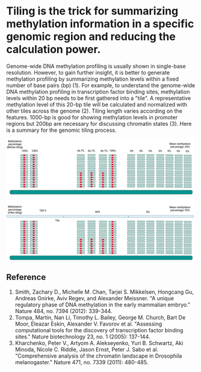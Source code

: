 # Tiling is the trick for summarizing methylation information in a specific genomic region and reducing the calculation power.

Genome-wide DNA methylation profiling is usually shown in single-base resolution. However, to gain further  insight, it is better to generate methylation profiling by summarizing methylation levels within a fixed number of base pairs (bp) (1). For example, to understand the genome-wide DNA methylation profiling in transcription factor binding sites, methylation levels within 20 bp needs to be first gathered into a "tile". A representative methylation level of this 20-bp tile will be calculated and normalized with other tiles across the genome (2). Tiling length varies according on the features. 1000-bp is good for showing methylation levels in promoter regions but 200bp are necessary for discussing chromatin states (3). Here is a summary for the genomic tiling process.

![Tiling workflow](Figs/Tiling_workflow.png)

## Reference
1. Smith, Zachary D., Michelle M. Chan, Tarjei S. Mikkelsen, Hongcang Gu, Andreas Gnirke, Aviv Regev, and Alexander Meissner. "A unique regulatory phase of DNA methylation in the early mammalian embryo." Nature 484, no. 7394 (2012): 339-344.
2. Tompa, Martin, Nan Li, Timothy L. Bailey, George M. Church, Bart De Moor, Eleazar Eskin, Alexander V. Favorov et al. "Assessing computational tools for the discovery of transcription factor binding sites." Nature biotechnology 23, no. 1 (2005): 137-144.
3. Kharchenko, Peter V., Artyom A. Alekseyenko, Yuri B. Schwartz, Aki Minoda, Nicole C. Riddle, Jason Ernst, Peter J. Sabo et al. "Comprehensive analysis of the chromatin landscape in Drosophila melanogaster." Nature 471, no. 7339 (2011): 480-485.
